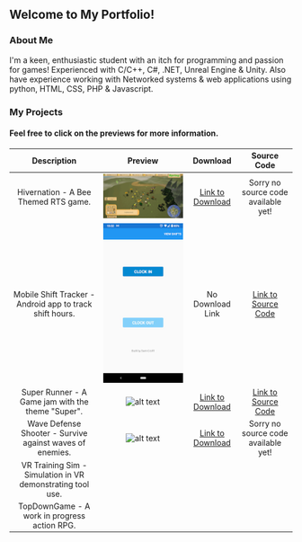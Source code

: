 ## Welcome to My Portfolio!

### About Me

I'm a keen, enthusiastic student with an itch for programming and passion for games!
Experienced with C/C++, C#, .NET, Unreal Engine & Unity.
Also have experience working with Networked systems & web applications using python, HTML, CSS, PHP & Javascript.

### My Projects
#### Feel free to click on the previews for more information.

|   Description   |      Preview     |     Download     |   Source Code   |
:----------------:|:----------------:|:----------------:|:----------------:
Hivernation - A Bee Themed RTS game. | ![alt text](Hivernation.gif "Hivernation") | [Link to Download](https://drive.google.com/file/d/1WBfRyxU8ywNIHwzcUX3SOFy-uVb2Erfp/view?usp=sharing) | Sorry no source code available yet!
Mobile Shift Tracker - Android app to track shift hours. | ![alt text](worktracker.jpg "Shift Tracker") | No Download Link | [Link to Source Code](https://github.com/CritneySpears/MobileApp)
Super Runner - A Game jam with the theme "Super". | ![alt text]() | [Link to Download](https://itch.io/jam/university-of-derby-spring-jam-2021/rate/974726) | [Link to Source Code](https://github.com/CritneySpears/UDoGameJamSpring2021)
Wave Defense Shooter - Survive against waves of enemies. | ![alt text](defense.gif "Wave Defense Game") | [Link to Download](https://drive.google.com/file/d/1RjKAuBFPWLgRebiSxDUN_hGuezDJLJpv/view?usp=sharing) | Sorry no source code available yet!
VR Training Sim - Simulation in VR demonstrating tool use. | | |
TopDownGame - A work in progress action RPG. | | |




